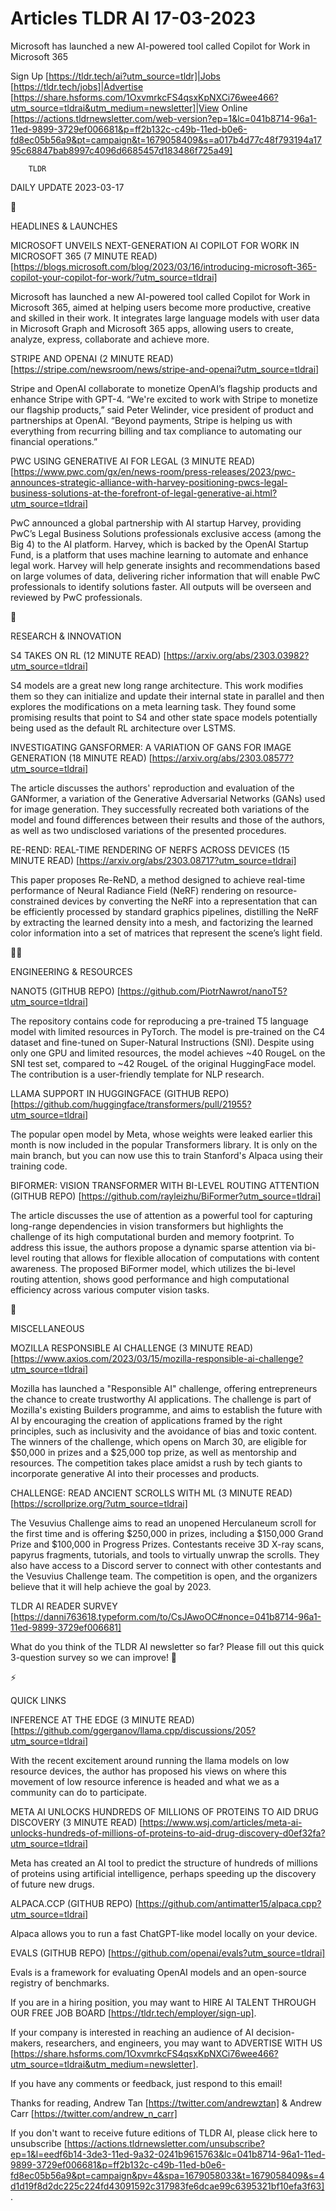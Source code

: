 # Articles TLDR AI 17-03-2023

Microsoft has launched a new AI-powered tool called Copilot for Work
in Microsoft 365  

Sign Up [https://tldr.tech/ai?utm_source=tldr]|Jobs
[https://tldr.tech/jobs]|Advertise
[https://share.hsforms.com/1OxvmrkcFS4qsxKpNXCi76wee466?utm_source=tldrai&utm_medium=newsletter]|View
Online
[https://actions.tldrnewsletter.com/web-version?ep=1&lc=041b8714-96a1-11ed-9899-3729ef006681&p=ff2b132c-c49b-11ed-b0e6-fd8ec05b56a9&pt=campaign&t=1679058409&s=a017b4d77c48f793194a1795c68847bab8997c4096d6685457d183486f725a49]


		TLDR 

DAILY UPDATE 2023-03-17

🚀 

HEADLINES & LAUNCHES

MICROSOFT UNVEILS NEXT-GENERATION AI COPILOT FOR WORK IN MICROSOFT 365
(7 MINUTE READ)
[https://blogs.microsoft.com/blog/2023/03/16/introducing-microsoft-365-copilot-your-copilot-for-work/?utm_source=tldrai]


Microsoft has launched a new AI-powered tool called Copilot for Work
in Microsoft 365, aimed at helping users become more productive,
creative and skilled in their work. It integrates large language
models with user data in Microsoft Graph and Microsoft 365 apps,
allowing users to create, analyze, express, collaborate and achieve
more. 

STRIPE AND OPENAI (2 MINUTE READ)
[https://stripe.com/newsroom/news/stripe-and-openai?utm_source=tldrai]


Stripe and OpenAI collaborate to monetize OpenAI’s flagship products
and enhance Stripe with GPT-4. “We're excited to work with Stripe to
monetize our flagship products,” said Peter Welinder, vice president
of product and partnerships at OpenAI. “Beyond payments, Stripe is
helping us with everything from recurring billing and tax compliance
to automating our financial operations.” 

PWC USING GENERATIVE AI FOR LEGAL (3 MINUTE READ)
[https://www.pwc.com/gx/en/news-room/press-releases/2023/pwc-announces-strategic-alliance-with-harvey-positioning-pwcs-legal-business-solutions-at-the-forefront-of-legal-generative-ai.html?utm_source=tldrai]


PwC announced a global partnership with AI startup Harvey, providing
PwC’s Legal Business Solutions professionals exclusive access (among
the Big 4) to the AI platform. Harvey, which is backed by the OpenAI
Startup Fund, is a platform that uses machine learning to automate and
enhance legal work. Harvey will help generate insights and
recommendations based on large volumes of data, delivering richer
information that will enable PwC professionals to identify solutions
faster. All outputs will be overseen and reviewed by PwC
professionals. 

🧠 

RESEARCH & INNOVATION

S4 TAKES ON RL (12 MINUTE READ)
[https://arxiv.org/abs/2303.03982?utm_source=tldrai] 

S4 models are a great new long range architecture. This work modifies
them so they can initialize and update their internal state in
parallel and then explores the modifications on a meta learning task.
They found some promising results that point to S4 and other state
space models potentially being used as the default RL architecture
over LSTMS. 

INVESTIGATING GANSFORMER: A VARIATION OF GANS FOR IMAGE GENERATION (18
MINUTE READ) [https://arxiv.org/abs/2303.08577?utm_source=tldrai] 

The article discusses the authors' reproduction and evaluation of the
GANformer, a variation of the Generative Adversarial Networks (GANs)
used for image generation. They successfully recreated both variations
of the model and found differences between their results and those of
the authors, as well as two undisclosed variations of the presented
procedures. 

RE-REND: REAL-TIME RENDERING OF NERFS ACROSS DEVICES (15 MINUTE READ)
[https://arxiv.org/abs/2303.08717?utm_source=tldrai] 

This paper proposes Re-ReND, a method designed to achieve real-time
performance of Neural Radiance Field (NeRF) rendering on
resource-constrained devices by converting the NeRF into a
representation that can be efficiently processed by standard graphics
pipelines, distilling the NeRF by extracting the learned density into
a mesh, and factorizing the learned color information into a set of
matrices that represent the scene’s light field. 

🧑‍💻 

ENGINEERING & RESOURCES

NANOT5 (GITHUB REPO)
[https://github.com/PiotrNawrot/nanoT5?utm_source=tldrai] 

The repository contains code for reproducing a pre-trained T5 language
model with limited resources in PyTorch. The model is pre-trained on
the C4 dataset and fine-tuned on Super-Natural Instructions (SNI).
Despite using only one GPU and limited resources, the model achieves
~40 RougeL on the SNI test set, compared to ~42 RougeL of the original
HuggingFace model. The contribution is a user-friendly template for
NLP research. 

LLAMA SUPPORT IN HUGGINGFACE (GITHUB REPO)
[https://github.com/huggingface/transformers/pull/21955?utm_source=tldrai]


The popular open model by Meta, whose weights were leaked earlier this
month is now included in the popular Transformers library. It is only
on the main branch, but you can now use this to train Stanford's
Alpaca using their training code. 

BIFORMER: VISION TRANSFORMER WITH BI-LEVEL ROUTING ATTENTION (GITHUB
REPO) [https://github.com/rayleizhu/BiFormer?utm_source=tldrai] 

The article discusses the use of attention as a powerful tool for
capturing long-range dependencies in vision transformers but
highlights the challenge of its high computational burden and memory
footprint. To address this issue, the authors propose a dynamic sparse
attention via bi-level routing that allows for flexible allocation of
computations with content awareness. The proposed BiFormer model,
which utilizes the bi-level routing attention, shows good performance
and high computational efficiency across various computer vision
tasks. 

🎁 

MISCELLANEOUS

MOZILLA RESPONSIBLE AI CHALLENGE (3 MINUTE READ)
[https://www.axios.com/2023/03/15/mozilla-responsible-ai-challenge?utm_source=tldrai]


Mozilla has launched a "Responsible AI" challenge, offering
entrepreneurs the chance to create trustworthy AI applications. The
challenge is part of Mozilla's existing Builders programme, and aims
to establish the future with AI by encouraging the creation of
applications framed by the right principles, such as inclusivity and
the avoidance of bias and toxic content. The winners of the challenge,
which opens on March 30, are eligible for $50,000 in prizes and a
$25,000 top prize, as well as mentorship and resources. The
competition takes place amidst a rush by tech giants to incorporate
generative AI into their processes and products. 

CHALLENGE: READ ANCIENT SCROLLS WITH ML (3 MINUTE READ)
[https://scrollprize.org/?utm_source=tldrai] 

The Vesuvius Challenge aims to read an unopened Herculaneum scroll for
the first time and is offering $250,000 in prizes, including a
$150,000 Grand Prize and $100,000 in Progress Prizes. Contestants
receive 3D X-ray scans, papyrus fragments, tutorials, and tools to
virtually unwrap the scrolls. They also have access to a Discord
server to connect with other contestants and the Vesuvius Challenge
team. The competition is open, and the organizers believe that it will
help achieve the goal by 2023. 

TLDR AI READER SURVEY
[https://danni763618.typeform.com/to/CsJAwoOC#nonce=041b8714-96a1-11ed-9899-3729ef006681]


What do you think of the TLDR AI newsletter so far? Please fill out
this quick 3-question survey so we can improve! 🙏 

⚡ 

QUICK LINKS

INFERENCE AT THE EDGE (3 MINUTE READ)
[https://github.com/ggerganov/llama.cpp/discussions/205?utm_source=tldrai]


With the recent excitement around running the llama models on low
resource devices, the author has proposed his views on where this
movement of low resource inference is headed and what we as a
community can do to participate. 

META AI UNLOCKS HUNDREDS OF MILLIONS OF PROTEINS TO AID DRUG DISCOVERY
(3 MINUTE READ)
[https://www.wsj.com/articles/meta-ai-unlocks-hundreds-of-millions-of-proteins-to-aid-drug-discovery-d0ef32fa?utm_source=tldrai]


Meta has created an AI tool to predict the structure of hundreds of
millions of proteins using artificial intelligence, perhaps speeding
up the discovery of future new drugs. 

ALPACA.CCP (GITHUB REPO)
[https://github.com/antimatter15/alpaca.cpp?utm_source=tldrai] 

Alpaca allows you to run a fast ChatGPT-like model locally on your
device. 

EVALS (GITHUB REPO)
[https://github.com/openai/evals?utm_source=tldrai] 

Evals is a framework for evaluating OpenAI models and an open-source
registry of benchmarks. 

If you are in a hiring position, you may want to HIRE AI TALENT
THROUGH OUR FREE JOB BOARD [https://tldr.tech/employer/sign-up]. 

If your company is interested in reaching an audience of AI
decision-makers, researchers, and engineers, you may want to ADVERTISE
WITH US
[https://share.hsforms.com/1OxvmrkcFS4qsxKpNXCi76wee466?utm_source=tldrai&utm_medium=newsletter].


If you have any comments or feedback, just respond to this email! 

Thanks for reading, 
Andrew Tan [https://twitter.com/andrewztan] & Andrew Carr
[https://twitter.com/andrew_n_carr] 

If you don't want to receive future editions of TLDR AI, please click
here to unsubscribe
[https://actions.tldrnewsletter.com/unsubscribe?ep=1&l=eedf6b14-3de3-11ed-9a32-0241b9615763&lc=041b8714-96a1-11ed-9899-3729ef006681&p=ff2b132c-c49b-11ed-b0e6-fd8ec05b56a9&pt=campaign&pv=4&spa=1679058033&t=1679058409&s=4d1d19f8d2dc225c224fd43091592c317983fe6dcae99c6395321bf10efa3f63].


 